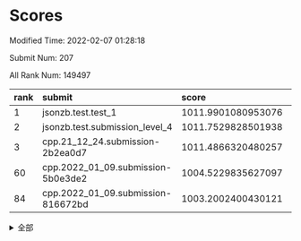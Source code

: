 # Scores

Modified Time: 2022-02-07 01:28:18

Submit Num: 207

All Rank Num: 149497

| rank |               submit               |       score        |       sigma        | pk_num |
| :--- | :--------------------------------- | :----------------- | :----------------- | :----- |
| 1    | jsonzb.test.test_1                 | 1011.9901080953076 | 0.793500812692611  | 2891   |
| 2    | jsonzb.test.submission_level_4     | 1011.7529828501938 | 0.7935146324945057 | 2891   |
| 3    | cpp.21_12_24.submission-2b2ea0d7   | 1011.4866320480257 | 0.7463753456827539 | 2891   |
| 60   | cpp.2022_01_09.submission-5b0e3de2 | 1004.5229835627097 | 0.710920523510396  | 2891   |
| 84   | cpp.2022_01_09.submission-816672bd | 1003.2002400430121 | 0.7129332708226157 | 2888   |


<details>
<summary>全部</summary>

| rank |                 submit                 |       score        |       sigma        | pk_num |
| :--- | :------------------------------------- | :----------------- | :----------------- | :----- |
| 1    | jsonzb.test.test_1                     | 1011.9901080953076 | 0.793500812692611  | 2891   |
| 2    | jsonzb.test.submission_level_4         | 1011.7529828501938 | 0.7935146324945057 | 2891   |
| 3    | cpp.21_12_24.submission-2b2ea0d7       | 1011.4866320480257 | 0.7463753456827539 | 2891   |
| 4    | gobigger.level_3.submission_level_3_21 | 1011.3941044275833 | 0.7632222573252084 | 2888   |
| 5    | gobigger.level_3.submission_level_3_6  | 1011.2833794625241 | 0.7631326913926443 | 2890   |
| 6    | gobigger.level_3.submission_level_3_4  | 1010.9470496168291 | 0.7379808573809968 | 2886   |
| 7    | gobigger.level_3.submission_level_3_48 | 1010.8901236044725 | 0.7571407668942934 | 2886   |
| 8    | gobigger.level_3.submission_level_3_30 | 1010.8176024353013 | 0.7926293556195345 | 2888   |
| 9    | gobigger.level_3.submission_level_3_9  | 1010.8086479767902 | 0.7499043795328185 | 2887   |
| 10   | gobigger.level_3.submission_level_3_33 | 1010.7433734129006 | 0.7754752733582182 | 2892   |
| 11   | gobigger.level_3.submission_level_3_23 | 1010.7060245021837 | 0.7788110184521634 | 2890   |
| 12   | gobigger.level_3.submission_level_3_5  | 1010.7051139285556 | 0.7641381677483592 | 2885   |
| 13   | gobigger.level_3.submission_level_3_3  | 1010.637997772507  | 0.7707264318926573 | 2891   |
| 14   | gobigger.level_3.submission_level_3_44 | 1010.5980307205426 | 0.7845514923182703 | 2889   |
| 15   | gobigger.level_3.submission_level_3_46 | 1010.5189924027213 | 0.750666666427318  | 2892   |
| 16   | gobigger.level_3.submission_level_3_45 | 1010.4375855700067 | 0.7496390862614366 | 2890   |
| 17   | gobigger.level_3.submission_level_3_22 | 1010.4137757248463 | 0.7764748167452018 | 2891   |
| 18   | gobigger.level_3.submission_level_3_31 | 1010.326422861096  | 0.764795383955188  | 2891   |
| 19   | gobigger.level_3.submission_level_3_29 | 1010.3134604639804 | 0.7602233696840813 | 2883   |
| 20   | gobigger.level_3.submission_level_3_19 | 1010.2962584260231 | 0.7585405371402675 | 2890   |
| 21   | gobigger.level_3.submission_level_3_42 | 1010.1969276176976 | 0.7532794265002924 | 2897   |
| 22   | gobigger.level_3.submission_level_3_13 | 1010.1735979309219 | 0.7578337000848167 | 2890   |
| 23   | gobigger.level_3.submission_level_3_25 | 1010.1464498199424 | 0.7750316614041606 | 2890   |
| 24   | gobigger.level_3.submission_level_3_17 | 1010.1166913189821 | 0.7480198125434028 | 2891   |
| 25   | gobigger.level_3.submission_level_3_39 | 1010.0947291139089 | 0.7743697984074663 | 2891   |
| 26   | gobigger.level_3.submission_level_3_35 | 1010.0607896437978 | 0.7624287036455152 | 2885   |
| 27   | gobigger.level_3.submission_level_3_36 | 1009.9848851423735 | 0.7648140356010883 | 2895   |
| 28   | gobigger.level_3.submission_level_3_40 | 1009.9599233340911 | 0.759763210162377  | 2893   |
| 29   | gobigger.level_3.submission_level_3_37 | 1009.916945602861  | 0.7537685669526081 | 2890   |
| 30   | gobigger.level_3.submission_level_3_32 | 1009.8999073439184 | 0.7502102800413037 | 2890   |
| 31   | gobigger.level_3.submission_level_3_7  | 1009.8852539826402 | 0.7567556953678536 | 2886   |
| 32   | gobigger.level_3.submission_level_3_16 | 1009.8606538919137 | 0.7494515430088706 | 2884   |
| 33   | gobigger.level_3.submission_level_3_2  | 1009.8057078993116 | 0.7472142345013651 | 2891   |
| 34   | gobigger.level_3.submission_level_3_38 | 1009.7974015650165 | 0.7819752874356419 | 2885   |
| 35   | gobigger.level_3.submission_level_3_41 | 1009.726158680923  | 0.7588735730551691 | 2888   |
| 36   | gobigger.level_3.submission_level_3_15 | 1009.7081420086193 | 0.7400800290934321 | 2882   |
| 37   | gobigger.level_3.submission_level_3_8  | 1009.6968700925937 | 0.765164684791209  | 2892   |
| 38   | gobigger.level_3.submission_level_3_12 | 1009.6056933879618 | 0.7485711165354267 | 2886   |
| 39   | gobigger.level_3.submission_level_3_34 | 1009.49584021634   | 0.7583383709989907 | 2894   |
| 40   | gobigger.level_3.submission_level_3_18 | 1009.3024852199898 | 0.7482528675189098 | 2893   |
| 41   | gobigger.level_3.submission_level_3_43 | 1009.2690137654216 | 0.7475516792174086 | 2893   |
| 42   | gobigger.level_3.submission_level_3_28 | 1009.2557219748812 | 0.7529210379864018 | 2887   |
| 43   | gobigger.level_3.submission_level_3_27 | 1009.2170587791591 | 0.7406354085047017 | 2890   |
| 44   | gobigger.level_3.submission_level_3_49 | 1009.2044047965423 | 0.757153619565906  | 2888   |
| 45   | gobigger.level_3.submission_level_3_1  | 1009.0622902387495 | 0.7467915409814069 | 2890   |
| 46   | gobigger.level_3.submission_level_3_47 | 1009.0000501426375 | 0.7419253693877395 | 2891   |
| 47   | gobigger.level_3.submission_level_3_14 | 1008.9830161606088 | 0.7409126685519507 | 2887   |
| 48   | gobigger.level_3.submission_level_3_0  | 1008.975472058428  | 0.7456399922713564 | 2891   |
| 49   | gobigger.level_3.submission_level_3_11 | 1008.8938784594454 | 0.746928713431736  | 2887   |
| 50   | gobigger.level_3.submission_level_3_10 | 1008.6230954808974 | 0.7237438527825043 | 2885   |
| 51   | gobigger.level_3.submission_level_3_24 | 1008.5545662312855 | 0.7888940353699149 | 2889   |
| 52   | gobigger.level_3.submission_level_3_20 | 1008.3333857851908 | 0.7479551356241507 | 2887   |
| 53   | gobigger.level_3.submission_level_3_26 | 1008.3164007995507 | 0.7247029983699343 | 2891   |
| 54   | gobigger.level_1.submission_level_1_39 | 1005.0660792059765 | 0.726844144386091  | 2886   |
| 55   | gobigger.level_1.submission_level_1_41 | 1004.9486574237984 | 0.7128371679615869 | 2890   |
| 56   | gobigger.level_1.submission_level_1_23 | 1004.9220965107919 | 0.7214158475038213 | 2890   |
| 57   | gobigger.level_1.submission_level_1_32 | 1004.8158769710318 | 0.7173976033397882 | 2889   |
| 58   | gobigger.level_1.submission_level_1_21 | 1004.6834626015828 | 0.729607447027404  | 2888   |
| 59   | gobigger.level_1.submission_level_1_42 | 1004.5493773478162 | 0.7280984827731698 | 2888   |
| 60   | cpp.2022_01_09.submission-5b0e3de2     | 1004.5229835627097 | 0.710920523510396  | 2891   |
| 61   | gobigger.level_1.submission_level_1_15 | 1004.4195549234422 | 0.7247184793631758 | 2892   |
| 62   | gobigger.level_1.submission_level_1_49 | 1004.2567182136875 | 0.7087350981570308 | 2894   |
| 63   | gobigger.level_1.submission_level_1_8  | 1004.1975832477056 | 0.717595167960359  | 2885   |
| 64   | gobigger.level_1.submission_level_1_18 | 1004.1444714719333 | 0.7202646805869757 | 2887   |
| 65   | gobigger.level_1.submission_level_1_33 | 1004.1063947048502 | 0.7188816143832004 | 2896   |
| 66   | gobigger.level_1.submission_level_1_1  | 1004.0733143531622 | 0.7303927520014732 | 2887   |
| 67   | gobigger.level_1.submission_level_1_12 | 1004.043421731228  | 0.7037196982583032 | 2886   |
| 68   | gobigger.level_1.submission_level_1_25 | 1003.8674886295686 | 0.7235665987563366 | 2889   |
| 69   | gobigger.level_1.submission_level_1_40 | 1003.8163871797518 | 0.7061658554138383 | 2892   |
| 70   | gobigger.level_1.submission_level_1_43 | 1003.779217825857  | 0.7119890458628472 | 2888   |
| 71   | gobigger.level_1.submission_level_1_16 | 1003.6693517119954 | 0.7158952029788359 | 2891   |
| 72   | gobigger.level_1.submission_level_1_34 | 1003.6231054505637 | 0.7140046341367976 | 2888   |
| 73   | gobigger.level_1.submission_level_1_14 | 1003.5273505295163 | 0.7211281214404984 | 2891   |
| 74   | gobigger.level_1.submission_level_1_10 | 1003.5124382786165 | 0.7246422596979506 | 2884   |
| 75   | gobigger.level_1.submission_level_1_44 | 1003.4497278634014 | 0.711112529486238  | 2889   |
| 76   | gobigger.level_1.submission_level_1_22 | 1003.4387308013198 | 0.7150025577317778 | 2889   |
| 77   | gobigger.level_1.submission_level_1_28 | 1003.4338804709516 | 0.7101723003815601 | 2887   |
| 78   | gobigger.level_1.submission_level_1_35 | 1003.3971512364963 | 0.7085942846521883 | 2890   |
| 79   | gobigger.level_1.submission_level_1_20 | 1003.2862952582522 | 0.7181071661303376 | 2886   |
| 80   | gobigger.level_1.submission_level_1_3  | 1003.2672858112614 | 0.7141502007298863 | 2890   |
| 81   | gobigger.level_1.submission_level_1_7  | 1003.236248033973  | 0.7055082825338962 | 2886   |
| 82   | gobigger.level_1.submission_level_1_47 | 1003.2290471906094 | 0.7108181828646316 | 2884   |
| 83   | gobigger.level_1.submission_level_1_29 | 1003.2130318198458 | 0.7142338389248217 | 2886   |
| 84   | cpp.2022_01_09.submission-816672bd     | 1003.2002400430121 | 0.7129332708226157 | 2888   |
| 85   | gobigger.level_1.submission_level_1_17 | 1003.1921286361684 | 0.7235536627406439 | 2887   |
| 86   | gobigger.level_1.submission_level_1_31 | 1003.182666497944  | 0.7186874448943571 | 2887   |
| 87   | gobigger.level_1.submission_level_1_24 | 1003.1501610496324 | 0.7152469786575306 | 2891   |
| 88   | gobigger.level_1.submission_level_1_27 | 1003.0925830515155 | 0.7207398321834851 | 2888   |
| 89   | gobigger.level_1.submission_level_1_30 | 1003.0571824793655 | 0.7178870858016626 | 2892   |
| 90   | gobigger.level_1.submission_level_1_9  | 1002.8111427658624 | 0.7087143652121153 | 2884   |
| 91   | gobigger.level_1.submission_level_1_37 | 1002.7947001069068 | 0.7088391570349021 | 2886   |
| 92   | gobigger.level_1.submission_level_1_13 | 1002.744912270824  | 0.7135183735957367 | 2890   |
| 93   | gobigger.level_1.submission_level_1_46 | 1002.5877812723548 | 0.7120776554949947 | 2887   |
| 94   | gobigger.level_1.submission_level_1_2  | 1002.5074411078491 | 0.7133614529396177 | 2887   |
| 95   | gobigger.level_1.submission_level_1_38 | 1002.3389978312149 | 0.7064868524497568 | 2891   |
| 96   | gobigger.level_1.submission_level_1_36 | 1002.1790949026997 | 0.708035879682771  | 2887   |
| 97   | gobigger.level_1.submission_level_1_26 | 1002.1570740531268 | 0.7166768403163011 | 2888   |
| 98   | gobigger.level_1.submission_level_1_6  | 1002.1463006044294 | 0.7103016421313987 | 2890   |
| 99   | gobigger.level_1.submission_level_1_45 | 1002.0489166763863 | 0.7101125668018832 | 2884   |
| 100  | gobigger.level_1.submission_level_1_48 | 1002.0453537887684 | 0.7189825027544336 | 2886   |
| 101  | gobigger.level_1.submission_level_1_11 | 1002.0134322719748 | 0.7191409985224309 | 2891   |
| 102  | gobigger.level_1.submission_level_1_19 | 1001.9413337603381 | 0.7208807012037762 | 2886   |
| 103  | gobigger.level_1.submission_level_1_5  | 1001.8578721106077 | 0.7193870543694306 | 2880   |
| 104  | gobigger.level_1.submission_level_1_4  | 1001.7769051418626 | 0.7084264173519158 | 2890   |
| 105  | gobigger.level_1.submission_level_1_0  | 1001.6929983846832 | 0.7224802307169431 | 2890   |
| 106  | gobigger.random.submission_random_25   | 997.761710612651   | 0.6955072345485522 | 2893   |
| 107  | gobigger.random.submission_random_6    | 997.7430574874367  | 0.7049265766688533 | 2890   |
| 108  | gobigger.random.submission_random_32   | 997.4095056942614  | 0.7161110543593915 | 2888   |
| 109  | gobigger.random.submission_random_16   | 997.1970078188714  | 0.7122972265018254 | 2885   |
| 110  | gobigger.random.submission_random_31   | 997.0760412899283  | 0.72121878014357   | 2890   |
| 111  | gobigger.random.submission_random_41   | 996.8907869698297  | 0.7093364743876553 | 2888   |
| 112  | gobigger.random.submission_random_24   | 996.6606007702942  | 0.7063714347967722 | 2894   |
| 113  | gobigger.random.submission_random_8    | 996.5494847490387  | 0.6986549560539826 | 2888   |
| 114  | gobigger.random.submission_random_12   | 996.4978120238222  | 0.728527560861553  | 2889   |
| 115  | gobigger.random.submission_random_48   | 996.4952163434203  | 0.7055898510748816 | 2892   |
| 116  | gobigger.random.submission_random_27   | 996.4810673767355  | 0.701048504442269  | 2891   |
| 117  | gobigger.random.submission_random_44   | 996.4523828113685  | 0.7043949791458998 | 2884   |
| 118  | gobigger.random.submission_random_39   | 996.3547467828834  | 0.7104646148715525 | 2887   |
| 119  | gobigger.random.submission_random_18   | 996.3293196538121  | 0.7132804330000703 | 2891   |
| 120  | gobigger.random.submission_random_49   | 996.2441927388838  | 0.7062388735977042 | 2896   |
| 121  | gobigger.random.submission_random_17   | 996.2171277530981  | 0.7078245204398974 | 2881   |
| 122  | gobigger.random.submission_random_40   | 996.2160262780754  | 0.7223971416169961 | 2891   |
| 123  | gobigger.random.submission_random_38   | 996.2102790722269  | 0.7310947217073327 | 2891   |
| 124  | gobigger.random.submission_random_1    | 996.1866729049946  | 0.6957750767640337 | 2891   |
| 125  | gobigger.random.submission_random_23   | 996.1120644187101  | 0.7217686397966439 | 2890   |
| 126  | gobigger.random.submission_random_22   | 996.1119779439658  | 0.7143185922795379 | 2890   |
| 127  | gobigger.random.submission_random_14   | 996.0084602296155  | 0.7042132043902756 | 2886   |
| 128  | gobigger.random.submission_random_20   | 996.0048069416794  | 0.7106692844531337 | 2883   |
| 129  | gobigger.random.submission_random_11   | 996.0040945537767  | 0.7247122556280252 | 2889   |
| 130  | gobigger.random.submission_random_37   | 995.9725744068302  | 0.7073953988652236 | 2890   |
| 131  | gobigger.random.submission_random_45   | 995.965715910679   | 0.7041206005481911 | 2885   |
| 132  | gobigger.random.submission_random_19   | 995.9415418709937  | 0.7015839654295067 | 2892   |
| 133  | gobigger.random.submission_random_13   | 995.9379731494347  | 0.7142726426415129 | 2886   |
| 134  | gobigger.random.submission_random_21   | 995.9085725130877  | 0.7092477963488291 | 2885   |
| 135  | gobigger.random.submission_random_43   | 995.8352661068064  | 0.721283206003875  | 2886   |
| 136  | gobigger.random.submission_random_28   | 995.7546585979112  | 0.724963188376618  | 2888   |
| 137  | gobigger.random.submission_random_47   | 995.6910258383368  | 0.705178330773687  | 2890   |
| 138  | gobigger.random.submission_random_46   | 995.6731766176465  | 0.7185637506230417 | 2888   |
| 139  | gobigger.random.submission_random_29   | 995.6338140389     | 0.7160304080281876 | 2895   |
| 140  | gobigger.random.submission_random_9    | 995.5784602886064  | 0.7164491538886103 | 2886   |
| 141  | gobigger.random.submission_random_0    | 995.5471250292544  | 0.7036791673782169 | 2883   |
| 142  | gobigger.random.submission_random_30   | 995.541480287648   | 0.7215930183754495 | 2895   |
| 143  | gobigger.random.submission_random_33   | 995.534246277386   | 0.7320161161865759 | 2894   |
| 144  | gobigger.random.submission_random_36   | 995.5123320094917  | 0.707957098312656  | 2892   |
| 145  | gobigger.random.submission_random_35   | 995.4905154803621  | 0.7001939288191722 | 2886   |
| 146  | gobigger.random.submission_random_42   | 995.4356295041305  | 0.7030785041855271 | 2888   |
| 147  | gobigger.random.submission_random_4    | 995.3160601619351  | 0.7086859143802462 | 2886   |
| 148  | gobigger.random.submission_random_7    | 995.2802006488     | 0.7022715086760876 | 2890   |
| 149  | gobigger.random.submission_random_26   | 995.2426958076263  | 0.7148083363410498 | 2891   |
| 150  | gobigger.random.submission_random_3    | 995.1123258014557  | 0.7127348057714677 | 2891   |
| 151  | gobigger.random.submission_random_2    | 995.0809225427766  | 0.7158765586582179 | 2890   |
| 152  | gobigger.level_2.submission_level_2_37 | 994.906940783423   | 0.7212345080822025 | 2894   |
| 153  | gobigger.level_2.submission_level_2_49 | 994.6813137403828  | 0.7364409684088807 | 2889   |
| 154  | gobigger.random.submission_random_34   | 994.6762742068423  | 0.7246011812944565 | 2891   |
| 155  | gobigger.random.submission_random_10   | 994.5744273304801  | 0.7175206182704369 | 2892   |
| 156  | gobigger.level_2.submission_level_2_41 | 994.3895264041983  | 0.734742193653091  | 2886   |
| 157  | gobigger.random.submission_random_5    | 994.3462214979485  | 0.7049347972943115 | 2883   |
| 158  | gobigger.random.submission_random_15   | 994.2439325522101  | 0.7152695696226582 | 2885   |
| 159  | gobigger.level_2.submission_level_2_19 | 994.0093267614648  | 0.7442094468095324 | 2884   |
| 160  | gobigger.level_2.submission_level_2_42 | 993.5435762253691  | 0.7315984342203216 | 2888   |
| 161  | gobigger.level_2.submission_level_2_21 | 993.3929966741795  | 0.7380381224802144 | 2891   |
| 162  | gobigger.level_2.submission_level_2_1  | 993.2593789225363  | 0.73969738461179   | 2895   |
| 163  | gobigger.level_2.submission_level_2_9  | 993.2506564747425  | 0.7314371899707122 | 2889   |
| 164  | gobigger.level_2.submission_level_2_25 | 993.1551960539507  | 0.7358169179184494 | 2890   |
| 165  | gobigger.level_2.submission_level_2_38 | 992.888437755461   | 0.7438355144559621 | 2887   |
| 166  | gobigger.level_2.submission_level_2_39 | 992.847936795498   | 0.7476206922616969 | 2890   |
| 167  | gobigger.level_2.submission_level_2_0  | 992.7450636379267  | 0.7379100369177158 | 2890   |
| 168  | gobigger.level_2.submission_level_2_23 | 992.6798637286512  | 0.7312695517855342 | 2888   |
| 169  | gobigger.level_2.submission_level_2_4  | 992.6140045186886  | 0.7364726646684301 | 2890   |
| 170  | gobigger.level_2.submission_level_2_6  | 992.5117163360879  | 0.7386722928283831 | 2888   |
| 171  | gobigger.level_2.submission_level_2_36 | 992.4913021236799  | 0.7514069468027947 | 2884   |
| 172  | gobigger.level_2.submission_level_2_16 | 992.4563951089344  | 0.7296047741730801 | 2881   |
| 173  | gobigger.level_2.submission_level_2_33 | 992.4542294253112  | 0.7369718780106469 | 2890   |
| 174  | gobigger.level_2.submission_level_2_44 | 992.4397529214363  | 0.7433423949085329 | 2889   |
| 175  | gobigger.level_2.submission_level_2_47 | 992.4229703245609  | 0.73618754161503   | 2886   |
| 176  | gobigger.level_2.submission_level_2_48 | 992.2945566962966  | 0.7411278671408158 | 2889   |
| 177  | gobigger.level_2.submission_level_2_12 | 992.26596222613    | 0.740522850674286  | 2892   |
| 178  | gobigger.level_2.submission_level_2_14 | 992.2503514752703  | 0.7481152169820121 | 2891   |
| 179  | gobigger.level_2.submission_level_2_31 | 992.1511080592957  | 0.7457535886209583 | 2887   |
| 180  | gobigger.level_2.submission_level_2_24 | 992.1173644309679  | 0.754846538730512  | 2887   |
| 181  | gobigger.level_2.submission_level_2_10 | 992.0806019124797  | 0.7593443832290814 | 2886   |
| 182  | gobigger.level_2.submission_level_2_40 | 992.0686416723422  | 0.7380364402396017 | 2895   |
| 183  | gobigger.level_2.submission_level_2_18 | 992.0543343468136  | 0.7401927849555179 | 2886   |
| 184  | gobigger.level_2.submission_level_2_13 | 992.0128316697993  | 0.7396482641952787 | 2886   |
| 185  | gobigger.level_2.submission_level_2_26 | 991.7582419838227  | 0.7490526708053573 | 2889   |
| 186  | gobigger.level_2.submission_level_2_27 | 991.6298887527755  | 0.7410077913975364 | 2892   |
| 187  | gobigger.level_2.submission_level_2_29 | 991.6194835627655  | 0.7507021586296302 | 2888   |
| 188  | gobigger.level_2.submission_level_2_7  | 991.4385440248615  | 0.7496485155758457 | 2896   |
| 189  | gobigger.level_2.submission_level_2_32 | 991.4220567015145  | 0.7485722628242809 | 2890   |
| 190  | gobigger.level_2.submission_level_2_11 | 991.4189591653777  | 0.7485749956532551 | 2889   |
| 191  | gobigger.level_2.submission_level_2_30 | 991.3189046471659  | 0.7622095118799682 | 2887   |
| 192  | gobigger.level_2.submission_level_2_5  | 991.2332336724585  | 0.7450137784709628 | 2884   |
| 193  | gobigger.level_2.submission_level_2_46 | 991.2264498625897  | 0.7567583130873329 | 2886   |
| 194  | gobigger.level_2.submission_level_2_45 | 991.1995733179234  | 0.754487481288687  | 2887   |
| 195  | gobigger.level_2.submission_level_2_34 | 991.178020983235   | 0.7507104639169155 | 2889   |
| 196  | gobigger.level_2.submission_level_2_17 | 991.1718862989222  | 0.7686222862805939 | 2891   |
| 197  | gobigger.level_2.submission_level_2_28 | 991.0724169508553  | 0.7637794341991784 | 2887   |
| 198  | gobigger.level_2.submission_level_2_20 | 991.0219621662184  | 0.7404766350783735 | 2889   |
| 199  | gobigger.level_2.submission_level_2_8  | 990.7165186309886  | 0.7880500112951428 | 2888   |
| 200  | gobigger.level_2.submission_level_2_15 | 990.6758774396558  | 0.7631097169170045 | 2890   |
| 201  | gobigger.level_2.submission_level_2_43 | 990.671742970756   | 0.7527847456049853 | 2888   |
| 202  | gobigger.level_2.submission_level_2_2  | 990.6566601565778  | 0.7481302263594777 | 2893   |
| 203  | gobigger.level_2.submission_level_2_3  | 990.6392312619806  | 0.7667495248062461 | 2889   |
| 204  | gobigger.level_2.submission_level_2_22 | 990.2096104872081  | 0.7607525778558486 | 2893   |
| 205  | gobigger.level_2.submission_level_2_35 | 989.8770042290889  | 0.7799011302599315 | 2895   |
| 206  | gobigger.none.submission_none_0        | 975.0851203744894  | 1.5166171892301294 | 2883   |
| 207  | gobigger.none.submission_none_1        | 974.3056167104784  | 1.6741133387077909 | 2894   |

</details>